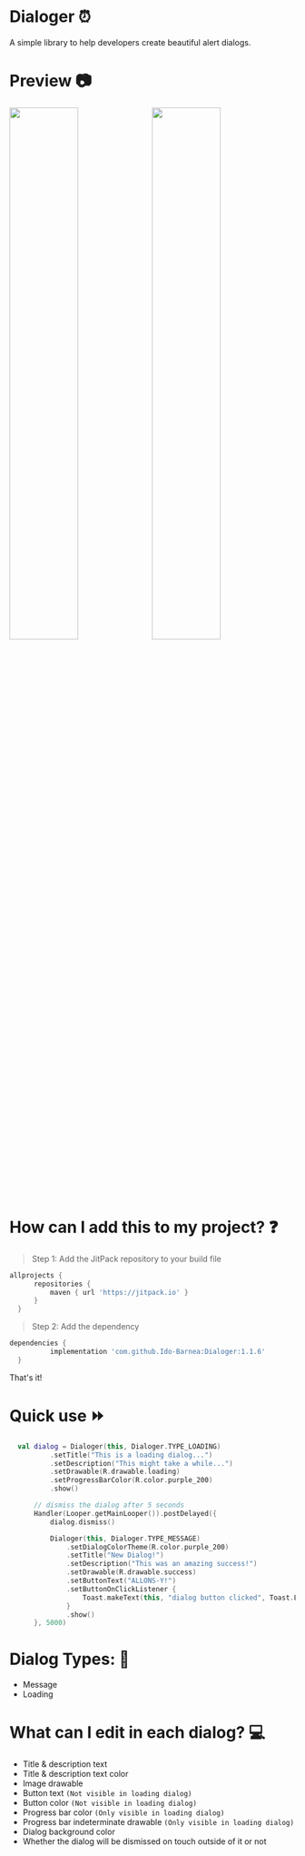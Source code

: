 # Dialoger :alarm_clock:
A simple library to help developers create beautiful alert dialogs.

# Preview :camera:
<img src="https://github.com/Ido-Barnea/Dialoger/blob/master/images/loading_mockup.png" width="49%"/> <img src="https://github.com/Ido-Barnea/Dialoger/blob/master/images/success_mockup.png" width="49%"/>

# How can I add this to my project? :question:
> Step 1: Add the JitPack repository to your build file
  ```gradle
  allprojects {
		repositories {
			maven { url 'https://jitpack.io' }
		}
	}
  ```
> Step 2: Add the dependency
  ```gradle
  dependencies {
	        implementation 'com.github.Ido-Barnea:Dialoger:1.1.6'
	}
  ```
  That's it!

# Quick use :fast_forward:
  ```kotlin
	val dialog = Dialoger(this, Dialoger.TYPE_LOADING)
            .setTitle("This is a loading dialog...")
            .setDescription("This might take a while...")
            .setDrawable(R.drawable.loading)
            .setProgressBarColor(R.color.purple_200)
            .show()

        // dismiss the dialog after 5 seconds
        Handler(Looper.getMainLooper()).postDelayed({
            dialog.dismiss()

            Dialoger(this, Dialoger.TYPE_MESSAGE)
                .setDialogColorTheme(R.color.purple_200)
                .setTitle("New Dialog!")
                .setDescription("This was an amazing success!")
                .setDrawable(R.drawable.success)
                .setButtonText("ALLONS-Y!")
                .setButtonOnClickListener {
                    Toast.makeText(this, "dialog button clicked", Toast.LENGTH_SHORT).show()
                }
                .show()
        }, 5000)
  ```

# Dialog Types: :book:
- Message
- Loading

# What can I edit in each dialog? :computer:
- Title & description text
- Title & description text color
- Image drawable
- Button text ```(Not visible in loading dialog)```
- Button color ```(Not visible in loading dialog)```
- Progress bar color ```(Only visible in loading dialog)```
- Progress bar indeterminate drawable ```(Only visible in loading dialog)```
- Dialog background color
- Whether the dialog will be dismissed on touch outside of it or not
